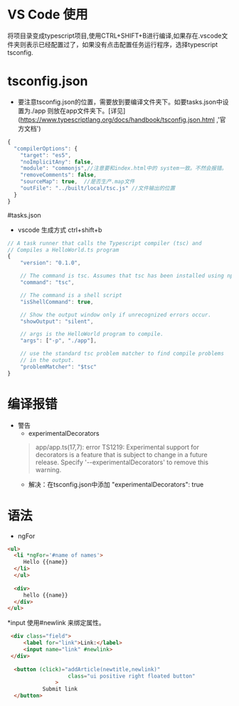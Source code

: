 # VS Code 使用
将项目录变成typescript项目,使用CTRL+SHIFT+B进行编译,如果存在.vscode文件夹则表示已经配置过了，如果没有点击配置任务运行程序，选择typescript tsconfig.
# tsconfig.json 
* 要注意tsconfig.json的位置，需要放到要编译文件夹下。如要tasks.json中设置为./app 则放在app文件夹下。[详见](https://www.typescriptlang.org/docs/handbook/tsconfig.json.html ,'官方文档')
```javascript
{
  "compilerOptions": {
    "target": "es5",
    "noImplicitAny": false,
    "module": "commonjs",//注意要和index.html中的 system一致。不然会报错。
    "removeComments": false,
    "sourceMap": true,  //是否生产.map文件
    "outFile": "../built/local/tsc.js" //文件输出的位置
  }
}
```

#tasks.json
* vscode 生成方式  ctrl+shift+b 

```javascript
// A task runner that calls the Typescript compiler (tsc) and
// Compiles a HelloWorld.ts program
{
	"version": "0.1.0",

	// The command is tsc. Assumes that tsc has been installed using npm install -g typescript
	"command": "tsc",

	// The command is a shell script
	"isShellCommand": true,

	// Show the output window only if unrecognized errors occur.
	"showOutput": "silent",

	// args is the HelloWorld program to compile.
	"args": ["-p", "./app"],

	// use the standard tsc problem matcher to find compile problems
	// in the output.
	"problemMatcher": "$tsc"
}

```

# 编译报错
* 警告
    * experimentalDecorators
    >  app/app.ts(17,7): error TS1219: Experimental support for decorators is a feature that is subject to change in a future release. Specify '--experimentalDecorators' to remove this warning.
    *  解决：在tsconfig.json中添加     "experimentalDecorators": true

# 语法
* ngFor
```html
<ul>
  <li *ngFor='#name of names'>
     Hello {{name}}
  </li>
  </ul>
        
  <div>
     hello {{name}}
  </div>
</ul>
```

*input  使用#newlink 来绑定属性。
 ```html
  <div class="field">
      <label for="link">Link:</label>
      <input name="link" #newlink>
  </div>
  
   <button (click)="addArticle(newtitle,newlink)"
                    class="ui positive right floated button"
                >
            Submit link
   </button>
 ```